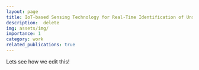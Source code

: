 ```yaml
---
layout: page
title: IoT-based Sensing Technology for Real-Time Identification of Unsaturated Soil Properties for Anticipation against Climate Change
description:  delete
img: assets/img/
importance: 1
category: work
related_publications: true
---
```


Lets see how we edit this!

